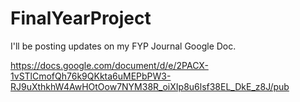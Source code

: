 # FinalYearProject

I'll be posting updates on my FYP Journal Google Doc.

https://docs.google.com/document/d/e/2PACX-1vSTlCmofQh76k9QKkta6uMEPbPW3-RJ9uXthkhW4AwHOtOow7NYM38R_oiXIp8u6lsf38EL_DkE_z8J/pub